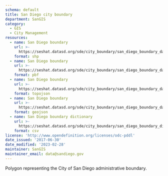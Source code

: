 ```yaml
---
schema: default
title: San Diego city boundary
department: SanGIS
category:
  - GIS
  - City Management
resources:
  - name: San Diego boundary 
    url: >-
      https://seshat.datasd.org/sde/city_boundary/san_diego_boundary_datasd.zip
    format: shp
  - name: San Diego boundary
    url: >-
      https://seshat.datasd.org/sde/city_boundary/san_diego_boundary_datasd.pbf
    format: pbf
  - name: San Diego boundary
    url: >-
      https://seshat.datasd.org/sde/city_boundary/san_diego_boundary_datasd.topo.json
    format: topojson
  - name: San Diego boundary
    url: >-
      https://seshat.datasd.org/sde/city_boundary/san_diego_boundary_datasd.geojson
    format: geojson
  - name: San Diego boundary dictionary
    url: >-
      https://seshat.datasd.org/sde/city_boundary/san_diego_boundary_dictionary_datasd.csv
    format: csv
license: 'http://www.opendefinition.org/licenses/odc-pddl'
date_issued: '2017-06-30'
date_modified: '2023-02-28'
maintainer: SanGIS
maintainer_email: data@sandiego.gov
---
```

Polygon representing the City of San Diego administrative boundary.
<!--more-->